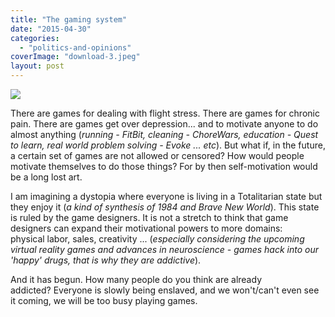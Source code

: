 ```yaml
---
title: "The gaming system"
date: "2015-04-30"
categories: 
  - "politics-and-opinions"
coverImage: "download-3.jpeg"
layout: post
---
```


![]({{site.baseurl}}/images/{{page.coverImage}})

There are games for dealing with flight stress. There are games for chronic pain. There are games get over depression... and to motivate anyone to do almost anything (_running - FitBit, cleaning - ChoreWars, education - Quest to learn, real world problem solving - Evoke ... etc_). But what if, in the future, a certain set of games are not allowed or censored? How would people motivate themselves to do those things? For by then self-motivation would be a long lost art.

I am imagining a dystopia where everyone is living in a Totalitarian state but they enjoy it (_a kind of synthesis of 1984 and Brave New World_). This state is ruled by the game designers. It is not a stretch to think that game designers can expand their motivational powers to more domains: physical labor, sales, creativity ... (_especially considering the upcoming virtual reality games and advances in neuroscience - games hack into our 'happy' drugs, that is why they are addictive_).

And it has begun. How many people do you think are already addicted? Everyone is slowly being enslaved, and we won't/can't even see it coming, we will be too busy playing games.

